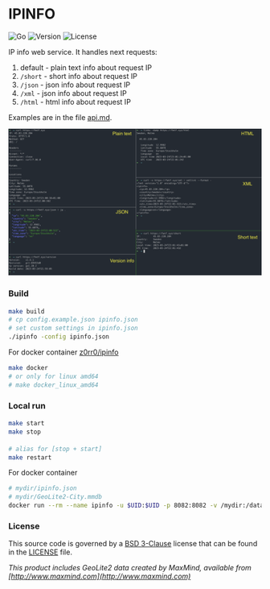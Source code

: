 # IPINFO

![Go](https://github.com/z0rr0/ipinfo/workflows/Go/badge.svg)
![Version](https://img.shields.io/github/tag/z0rr0/ipinfo.svg)
![License](https://img.shields.io/github/license/z0rr0/ipinfo.svg)

IP info web service. It handles next requests:

1. default - plain text info about request IP
2. `/short` - short info about request IP
3. `/json` - json info about request IP
4. `/xml` - json info about request IP
5. `/html` - html info about request IP

Examples are in the file [api.md](api.md).

![example](example.png)

### Build

```bash
make build
# cp config.example.json ipinfo.json
# set custom settings in ipinfo.json
./ipinfo -config ipinfo.json
```

For docker container [z0rr0/ipinfo](https://hub.docker.com/r/z0rr0/ipinfo)

```bash
make docker
# or only for linux amd64
# make docker_linux_amd64
```

### Local run

```bash
make start
make stop

# alias for [stop + start]
make restart
```

For docker container

```bash
# mydir/ipinfo.json
# mydir/GeoLite2-City.mmdb
docker run --rm --name ipinfo -u $UID:$UID -p 8082:8082 -v /mydir:/data/conf:ro z0rr0/ipinfo:latest
```

### License

This source code is governed by a [BSD 3-Clause](https://opensource.org/licenses/BSD-3-Clause) 
license that can be found in the [LICENSE](https://github.com/z0rr0/ipinfo/blob/master/LICENSE) file.

_This product includes GeoLite2 data created by MaxMind, available from [http://www.maxmind.com](http://www.maxmind.com)_
